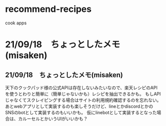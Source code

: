 # recommend-recipes
cook apps

# 21/09/18　ちょっとしたメモ(misaken)  

## 21/09/18　ちょっとしたメモ(misaken)  
天下のクックパッド様の公式APIは存在しないみたいなので、楽天レシピのAPIを使うとわりと簡単に（簡単じゃないかも）レシピを抽出できるかも。
もしAPIじゃなくてスクレイピングする場合はサイトの利用規約確認するのを忘れない。
あとwebアプリとして実装するのも楽しそうだけど、lineとかdiscordとかのSNSのbotとして実装するのもいいかも。
仮にlinebotとして実装するとなった場合は、カルーセルとかいうUIがいいかも？
